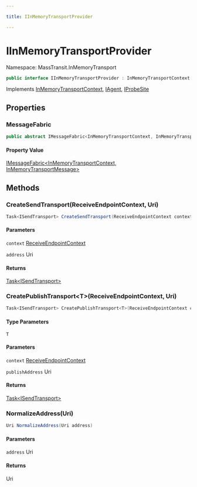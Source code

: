 ```yaml
---

title: IInMemoryTransportProvider

---
```


# IInMemoryTransportProvider

Namespace: MassTransit.InMemoryTransport

```csharp
public interface IInMemoryTransportProvider : InMemoryTransportContext, IAgent, IProbeSite
```

Implements [InMemoryTransportContext](../masstransit-inmemorytransport/inmemorytransportcontext), [IAgent](../../masstransit-abstractions/masstransit/iagent), [IProbeSite](../../masstransit-abstractions/masstransit/iprobesite)

## Properties

### **MessageFabric**

```csharp
public abstract IMessageFabric<InMemoryTransportContext, InMemoryTransportMessage> MessageFabric { get; }
```

#### Property Value

[IMessageFabric\<InMemoryTransportContext, InMemoryTransportMessage\>](../masstransit-transports-fabric/imessagefabric-2)<br/>

## Methods

### **CreateSendTransport(ReceiveEndpointContext, Uri)**

```csharp
Task<ISendTransport> CreateSendTransport(ReceiveEndpointContext context, Uri address)
```

#### Parameters

`context` [ReceiveEndpointContext](../masstransit-transports/receiveendpointcontext)<br/>

`address` Uri<br/>

#### Returns

[Task\<ISendTransport\>](https://learn.microsoft.com/en-us/dotnet/api/system.threading.tasks.task-1)<br/>

### **CreatePublishTransport\<T\>(ReceiveEndpointContext, Uri)**

```csharp
Task<ISendTransport> CreatePublishTransport<T>(ReceiveEndpointContext context, Uri publishAddress)
```

#### Type Parameters

`T`<br/>

#### Parameters

`context` [ReceiveEndpointContext](../masstransit-transports/receiveendpointcontext)<br/>

`publishAddress` Uri<br/>

#### Returns

[Task\<ISendTransport\>](https://learn.microsoft.com/en-us/dotnet/api/system.threading.tasks.task-1)<br/>

### **NormalizeAddress(Uri)**

```csharp
Uri NormalizeAddress(Uri address)
```

#### Parameters

`address` Uri<br/>

#### Returns

Uri<br/>
